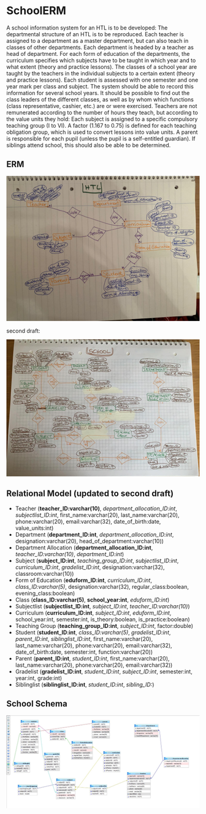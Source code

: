 # SchoolERM
A school information system for an HTL is to be developed:
The departmental structure of an HTL is to be reproduced. Each teacher is assigned to a department as a master department, but can also teach in classes of other departments. Each department is headed by a teacher as head of department.
For each form of education of the departments, the curriculum specifies which subjects have to be taught in which year and to what extent (theory and practice lessons).
The classes of a school year are taught by the teachers in the individual subjects to a certain extent (theory and practice lessons). Each student is assessed with one semester and one year mark per class and subject. The system should be able to record this information for several school years.
It should be possible to find out the class leaders of the different classes, as well as by whom which functions (class representative, cashier, etc.) are or were exercised.
Teachers are not remunerated according to the number of hours they teach, but according to the value units they hold: Each subject is assigned to a specific compulsory teaching group (I to VI). A factor (1.167 to 0.75) is defined for each teaching obligation group, which is used to convert lessons into value units.
A parent is responsible for each pupil (unless the pupil is a self-entitled guardian). If siblings attend school, this should also be able to be determined.

## ERM

![ER-Model](school_erm.jpeg)

second draft:

![School-ERM](school2.jpeg)

## Relational Model (updated to second draft)

* Teacher (**teacher_ID:varchar(10)**, *department_allocation_ID:int*, *subjectlist_ID:int*, first_name:varchar(20), last_name:varchar(20), phone:varchar(20), email:varchar(32), date_of_birth:date, value_units:int)
* Department (**department_ID:int**, *department_allocation_ID:int*, designation:varchar(20), head_of_department:varchar(10))
* Department Allocation (**department_allocation_ID:int**, *teacher_ID:varchar(10)*,  *department_ID:int*)
* Subject (**subject_ID:int**, *teaching_group_ID:int*, *subjectlist_ID:int*, *curriculum_ID:int*, *gradelist_ID:int*, designation:varchar(32), classroom:varchar(10))
* Form of Education (**eduform_ID:int**, *curriculum_ID:int*, *class_ID:varchar(5)*, designation:varchar(32), regular_class:boolean, evening_class:boolean)
* Class (**class_ID:varchar(5)**, **school_year:int**, *eduform_ID:int*)
* Subjectlist (**subjectlist_ID:int**, *subject_ID:int*, *teacher_ID:varchar(10)*)
* Curriculum (**curriculum_ID:int**, *subject_ID:int*, *eduform_ID:int*, school_year:int, semester:int, is_theory:boolean, is_practice:boolean)
* Teaching Group (**teaching_group_ID:int**, *subject_ID:int*, factor:double)
* Student (**student_ID:int**, *class_ID:varchar(5)*, *gradelist_ID:int*, *parent_ID:int*, *siblinglist_ID:int*, first_name:varchar(20), last_name:varchar(20), phone:varchar(20), email:varchar(32), date_of_birth:date, semester:int, function:varchar(20))
* Parent (**parent_ID:int**, *student_ID:int*, first_name:varchar(20), last_name:varchar(20), phone:varchar(20), email:varchar(32))
* Gradelist (**gradelist_ID:int**, *student_ID:int*, *subject_ID:int*, semester:int, year:int, grade:int)
* Siblinglist (**siblinglist_ID:int**, *student_ID:int*, *sibling_ID:*)

## School Schema 

![School](school_schema.jpg)